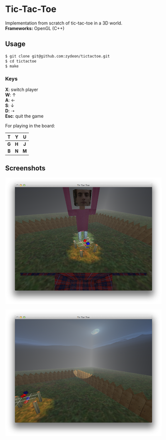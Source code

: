 Tic-Tac-Toe
=====================

Implementation from scratch of tic-tac-toe in a 3D world.  
__Frameworks:__ OpenGL (C++)

## Usage
```
$ git clone git@github.com:zydeon/tictactoe.git
$ cd tictactoe
$ make
```

### Keys

__X__: switch player  
__W__: ↑  
__A__: ←  
__S__: ↓  
__D__: ➝  
__Esc__: quit the game

For playing in the board:

| T  | Y | U |
:----:|:---:|:----:
| __G__ | __H__ | __J__ |
| __B__ | __N__ | __M__ |

## Screenshots

![](/screenshots/1.png)

![](/screenshots/2.png)
